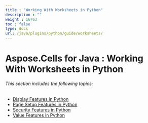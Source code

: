 ```yaml
---
title : "Working With Worksheets in Python" 
description : "" 
weight : 16763 
toc : false
type: docs
url: /java/plugins/python/guide/worksheets/
---
```


# Aspose.Cells for Java : Working With Worksheets in Python


###### This section includes the following topics:  

*   [Display Features in Python](https://docs2.aspose.com/cells/java/plugins/python/guide/worksheets/display/)
*   [Page Setup Features in Python](https://docs2.aspose.com/cells/java/plugins/python/guide/worksheets/pagesetup/)
*   [Security Features in Python](https://docs2.aspose.com/cells/java/plugins/python/guide/worksheets/security/)
*   [Value Features in Python](https://docs2.aspose.com/cells/java/plugins/python/guide/worksheets/value/)

